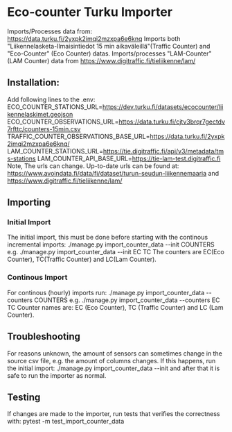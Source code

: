 # Eco-counter Turku Importer

Imports/Processes data from:
https://data.turku.fi/2yxpk2imqi2mzxpa6e6knq 
Imports both "Liikennelasketa-Ilmaisintiedot 15 min aikaväleillä"(Traffic Counter) and "Eco-Counter" (Eco Counter) datas. Imports/processes "LAM-Counter" (LAM Counter) data from https://www.digitraffic.fi/tieliikenne/lam/


## Installation:
Add following lines to the .env:
ECO_COUNTER_STATIONS_URL=https://dev.turku.fi/datasets/ecocounter/liikennelaskimet.geojson
ECO_COUNTER_OBSERVATIONS_URL=https://data.turku.fi/cjtv3brqr7gectdv7rfttc/counters-15min.csv
TRAFFIC_COUNTER_OBSERVATIONS_BASE_URL=https://data.turku.fi/2yxpk2imqi2mzxpa6e6knq/
LAM_COUNTER_STATIONS_URL=https://tie.digitraffic.fi/api/v3/metadata/tms-stations
LAM_COUNTER_API_BASE_URL=https://tie-lam-test.digitraffic.fi
Note, The urls can change. Up-to-date urls can be found at:
https://www.avoindata.fi/data/fi/dataset/turun-seudun-liikennemaaria
and
https://www.digitraffic.fi/tieliikenne/lam/

## Importing

### Initial Import
The initial import, this must be done before starting with the continous incremental imports:
./manage.py import_counter_data --init COUNTERS
e.g. ./manage.py import_counter_data --init EC TC
The counters are EC(Eco Counter), TC(Traffic Counter) and LC(Lam Counter).

### Continous Import
For continous (hourly) imports run:
./manage.py import_counter_data --counters COUNTERS
e.g. ./manage.py import_counter_data --counters EC TC
Counter names are: EC (Eco Counter), TC (Traffic Counter) and LC (Lam Counter).

## Troubleshooting

For reasons unknown, the amount of sensors can sometimes change in the source csv file, e.g. the amount of columns changes. If this happens, run the initial import: ./manage.py import_counter_data --init and after that it is safe to run the importer as normal.


## Testing
If changes are made to the importer, run tests that verifies the correctness with:
pytest -m test_import_counter_data

